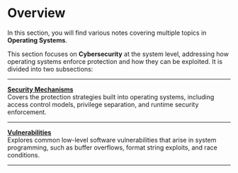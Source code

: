 # Overview

In this section, you will find various notes covering multiple topics in **Operating Systems**.

This section focuses on **Cybersecurity** at the system level, addressing how operating systems enforce protection and how they can be exploited. It is divided into two subsections:

---

**[Security Mechanisms](./Cybersecurity/Security%20Mechanisms/Protection%20in%20Operating%20Systems.md)**  
Covers the protection strategies built into operating systems, including access control models, privilege separation, and runtime security enforcement.

---

**[Vulnerabilities](./Cybersecurity/Vulnerabilities/Buffer%20Overflows.md)**  
Explores common low-level software vulnerabilities that arise in system programming, such as buffer overflows, format string exploits, and race conditions.

---